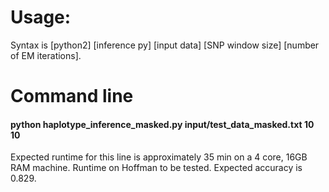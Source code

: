 # Usage:
Syntax is [python2] [inference py] [input data] [SNP window size] [number of EM iterations].

# Command line
#### python haplotype_inference_masked.py input/test_data_masked.txt 10 10
Expected runtime for this line is approximately 35 min on a 4 core, 16GB RAM machine. Runtime on Hoffman to be tested. Expected accuracy is 0.829. 
